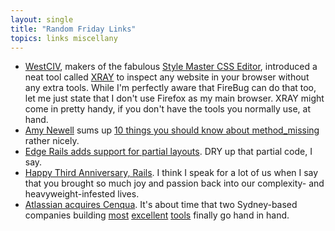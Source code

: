 ```yaml
---
layout: single
title: "Random Friday Links"
topics: links miscellany
---
```

 * [WestCIV](http://www.westciv.com/), makers of the fabulous [Style Master CSS Editor](http://www.westciv.com/style_master/index.html), introduced a neat tool called [XRAY](http://www.westciv.com/xray/index.html) to inspect any website in your browser without any extra tools. While I'm perfectly aware that FireBug can do that too, let me just state that I don't use Firefox as my main browser. XRAY might come in pretty handy, if you don't have the tools you normally use, at hand.
 * [Amy Newell](http://www.thirdbit.net/) sums up [10 things you should know about method_missing](http://www.thirdbit.net/articles/2007/08/01/10-things-you-should-know-about-method_missing/) rather nicely.
 * [Edge Rails adds support for partial layouts](http://ryandaigle.com/articles/2007/8/3/what-s-new-in-edge-rails-partials-get-layouts). DRY up that partial code, I say.
 * [Happy Third Anniversary, Rails](http://www.loudthinking.com/posts/10-three-years-with-ruby-on-rails). I think I speak for a lot of us when I say that you brought so much joy and passion back into our complexity- and heavyweight-infested lives.
 * [Atlassian acquires Cenqua](http://www.infoq.com/news/2007/08/atlassiancenqua). It's about time that two Sydney-based companies building [most](http://www.atlassian.com/software/jira/) [excellent](http://www.atlassian.com/software/fisheye/) [tools](http://www.atlassian.com/software/clover/) finally go hand in hand.